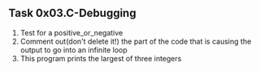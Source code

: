 ## Task 0x03.C-Debugging
  1. Test for a positive_or_negative
  2. Comment out(don't delete it!) the part of the code that is causing the output to go into an infinite loop
  3. This program prints the largest of three integers
